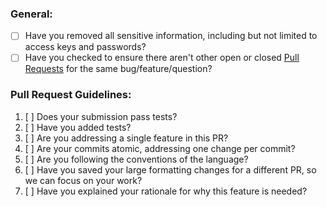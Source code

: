 ### General:

* [ ] Have you removed all sensitive information, including but not limited to access keys and passwords?
* [ ] Have you checked to ensure there aren't other open or closed [Pull Requests](../../pulls) for the same bug/feature/question?

### Pull Request Guidelines:

1. [ ] Does your submission pass tests?
2. [ ] Have you added tests? 
3. [ ] Are you addressing a single feature in this PR? 
4. [ ] Are your commits atomic, addressing one change per commit?
5. [ ] Are you following the conventions of the language? 
6. [ ] Have you saved your large formatting changes for a different PR, so we can focus on your work?
7. [ ] Have you explained your rationale for why this feature is needed? 

